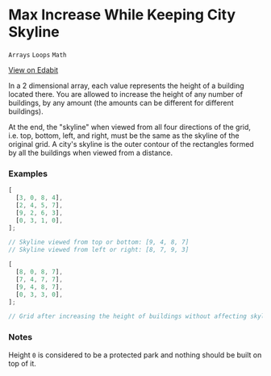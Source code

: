 # Max Increase While Keeping City Skyline

`Arrays` `Loops` `Math`

[View on Edabit](https://edabit.com/challenge/zLNho5QD5LcZReZxi)

In a 2 dimensional array, each value represents the height of a building located there. You are allowed to increase the height of any number of buildings, by any amount (the amounts can be different for different buildings).

At the end, the "skyline" when viewed from all four directions of the grid, i.e. top, bottom, left, and right, must be the same as the skyline of the original grid. A city's skyline is the outer contour of the rectangles formed by all the buildings when viewed from a distance.

### Examples

```js
[
  [3, 0, 8, 4],
  [2, 4, 5, 7],
  [9, 2, 6, 3],
  [0, 3, 1, 0],
];

// Skyline viewed from top or bottom: [9, 4, 8, 7]
// Skyline viewed from left or right: [8, 7, 9, 3]

[
  [8, 0, 8, 7],
  [7, 4, 7, 7],
  [9, 4, 8, 7],
  [0, 3, 3, 0],
];

// Grid after increasing the height of buildings without affecting skylines.
```

### Notes

Height `0` is considered to be a protected park and nothing should be built on top of it.
